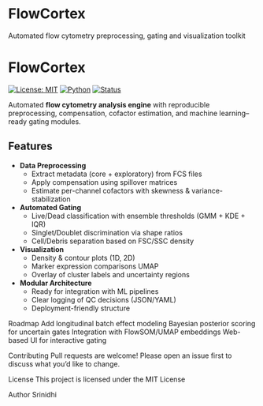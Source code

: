 # FlowCortex
Automated flow cytometry preprocessing, gating and visualization toolkit
# FlowCortex
[![License: MIT](https://img.shields.io/badge/License-MIT-green.svg)](LICENSE)
[![Python](https://img.shields.io/badge/Python-3.9%2B-blue)](https://www.python.org/)
[![Status](https://img.shields.io/badge/status-in%20development-orange)]()

Automated **flow cytometry analysis engine** with reproducible preprocessing, compensation, cofactor estimation, and machine learning–ready gating modules.  
## Features
- **Data Preprocessing**
  - Extract metadata (core + exploratory) from FCS files  
  - Apply compensation using spillover matrices  
  - Estimate per-channel cofactors with skewness & variance-stabilization  
- **Automated Gating**
  - Live/Dead classification with ensemble thresholds (GMM + KDE + IQR)  
  - Singlet/Doublet discrimination via shape ratios  
  - Cell/Debris separation based on FSC/SSC density  
- **Visualization**
  - Density & contour plots (1D, 2D)  
  - Marker expression comparisons UMAP  
  - Overlay of cluster labels and uncertainty regions  
- **Modular Architecture**
  - Ready for integration with ML pipelines  
  - Clear logging of QC decisions (JSON/YAML)  
  - Deployment-friendly structure  

Roadmap
Add longitudinal batch effect modeling
Bayesian posterior scoring for uncertain gates
Integration with FlowSOM/UMAP embeddings
Web-based UI for interactive gating

Contributing
Pull requests are welcome! Please open an issue first to discuss what you’d like to change.

License
This project is licensed under the MIT License

Author
Srinidhi
